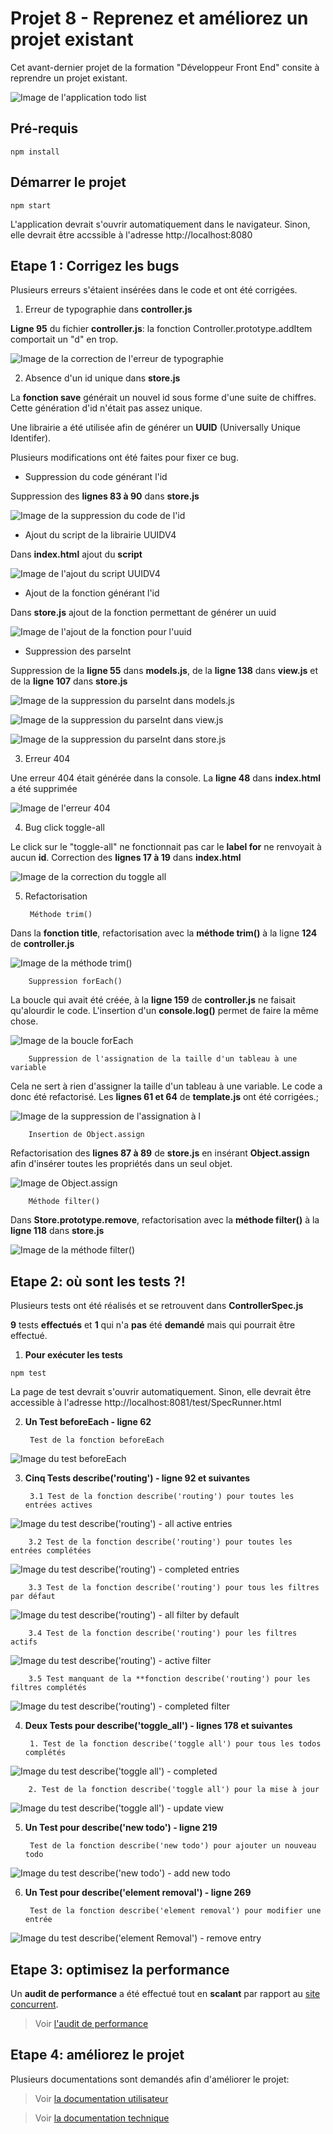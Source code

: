 # Projet 8 - Reprenez et améliorez un projet existant

Cet avant-dernier projet de la formation "Développeur Front End" consite à reprendre un projet existant. 

![Image de l'application todo list](./docs/images/todo-welcome.png)

## Pré-requis

```
npm install
```

## Démarrer le projet

```
npm start
```

L'application devrait s'ouvrir automatiquement dans le navigateur. 
Sinon, elle devrait être accssible à l'adresse http://localhost:8080

## Etape 1 : Corrigez les bugs

Plusieurs erreurs s'étaient insérées dans le code et ont été corrigées.

1. Erreur de typographie dans **controller.js**

**Ligne 95** du fichier **controller.js**: la fonction Controller.prototype.addItem comportait un "d" en trop. 

![Image de la correction de l'erreur de typographie](./docs/images/bug_typo_controller.png)

2. Absence d'un id unique dans **store.js**

La **fonction save** générait un nouvel id sous forme d'une suite de chiffres. Cette génération d'id n'était pas assez unique. 

Une librairie a été utilisée afin de générer un **UUID** (Universally Unique Identifer).

Plusieurs modifications ont été faites pour fixer ce bug.

* Suppression du code générant l'id

Suppression des **lignes 83 à 90** dans **store.js**

![Image de la suppression du code de l'id](./docs/images/bug_id_store.png)

* Ajout du script de la librairie UUIDV4

Dans **index.html** ajout du **script**

![Image de l'ajout du script UUIDV4](./docs/images/script_UUIDV4.png)

* Ajout de la fonction générant l'id

Dans **store.js** ajout de la fonction permettant de générer un uuid

![Image de l'ajout de la fonction pour l'uuid](./docs/images/create_uuid.png)

* Suppression des parseInt

Suppression de la **ligne 55** dans **models.js**, de la **ligne 138** dans **view.js** et de la **ligne 107** dans **store.js**

![Image de la suppression du parseInt dans models.js](./docs/images/parseInt_models.png)

![Image de la suppression du parseInt dans view.js](./docs/images/parseInt_view.png)

![Image de la suppression du parseInt dans store.js](./docs/images/parseInt_store.png)

3. Erreur 404

Une erreur 404 était générée dans la console. 
La **ligne 48** dans **index.html** a été supprimée

![Image de l'erreur 404](./docs/images/error404.png)

4. Bug click toggle-all

Le click sur le "toggle-all" ne fonctionnait pas car le **label for** ne renvoyait à aucun **id**. 
Correction des **lignes 17 à 19** dans **index.html**

![Image de la correction du toggle all](./docs/images/toggle-all.png)

5. Refactorisation

        Méthode trim() 

Dans la **fonction title**, refactorisation avec la **méthode trim()** à la ligne **124** de **controller.js**

![Image de la méthode trim()](./docs/images/methode_trim.png)

        Suppression forEach()

La boucle qui avait été créée, à la **ligne 159** de **controller.js** ne faisait qu'alourdir le code. L'insertion d'un **console.log()** permet de faire la même chose. 

![Image de la boucle forEach](./docs/images/forEach.png)

        Suppression de l'assignation de la taille d'un tableau à une variable

Cela ne sert à rien d'assigner la taille d'un tableau à une variable. Le code a donc été refactorisé. Les **lignes 61 et 64** de **template.js** ont été corrigées.; 

![Image de la suppression de l'assignation à l](./docs/images/template.png)

        Insertion de Object.assign

Refactorisation des **lignes 87 à 89** de **store.js** en insérant **Object.assign** afin d'insérer toutes les propriétés dans un seul objet.

![Image de Object.assign](./docs/images/object_assign.png)

        Méthode filter()

Dans **Store.prototype.remove**, refactorisation avec la **méthode filter()** à la **ligne 118** dans **store.js**

![Image de la méthode filter()](./docs/images/filter.png)

## Etape 2: où sont les tests ?!

Plusieurs tests ont été réalisés et se retrouvent dans **ControllerSpec.js**

**9** tests **effectués** et **1** qui n'a **pas** été **demandé** mais qui pourrait être effectué.

1. **Pour exécuter les tests**

```
npm test
```

La page de test devrait s'ouvrir automatiquement. 
Sinon, elle devrait être accessible à l'adresse http://localhost:8081/test/SpecRunner.html

2. **Un Test beforeEach - ligne 62**

        Test de la fonction beforeEach

![Image du test beforeEach](./docs/images/test_beforeEach.png)

3. **Cinq Tests describe('routing') - ligne 92 et suivantes**

        3.1 Test de la fonction describe('routing') pour toutes les entrées actives

![Image du test describe('routing') - all active entries](./docs/images/test_describe_routing_active_entries.png)

        3.2 Test de la fonction describe('routing') pour toutes les entrées complétées

![Image du test describe('routing') - completed entries](./docs/images/test_describe_routing_completed_entries.png)

        3.3 Test de la fonction describe('routing') pour tous les filtres par défaut

![Image du test describe('routing') - all filter by default](./docs/images/test_describe_routing_all_filter_by_default.png)

        3.4 Test de la fonction describe('routing') pour les filtres actifs

![Image du test describe('routing') - active filter](./docs/images/test_describe_routing_active_filter.png)

        3.5 Test manquant de la **fonction describe('routing') pour les filtres complétés

![Image du test describe('routing') - completed filter](./docs/images/test_describe_routing_completed_filter.png)

4. **Deux Tests pour describe('toggle_all') - lignes 178 et suivantes**

        1. Test de la fonction describe('toggle all') pour tous les todos complétés

![Image du test describe('toggle all') - completed](./docs/images/test_describe_toggle_all_completed.png)

        2. Test de la fonction describe('toggle all') pour la mise à jour

![Image du test describe('toggle all') - update view](./docs/images/test_describe_toggle_update_view.png)

5. **Un Test pour describe('new todo') - ligne 219**

        Test de la fonction describe('new todo') pour ajouter un nouveau todo

![Image du test describe('new todo') - add new todo](./docs/images/test_describe_newTodo_add_new_todo.png)

6. **Un Test pour describe('element removal') - ligne 269**

        Test de la fonction describe('element removal') pour modifier une entrée

![Image du test describe('element Removal') - remove entry](./docs/images/test_describe_elementRemoval_remove_entry.png)

## Etape 3: optimisez la performance

Un **audit de performance** a été effectué tout en **scalant** par rapport au [site concurrent](http://todolistme.net/). 

>Voir [l'audit de performance](./docs/images/auditPerformance.pdf)


## Etape 4: améliorez le projet 

Plusieurs documentations sont demandés afin d'améliorer le projet: 

>Voir [la documentation utilisateur](./docs/images/manuel_utilisation.pdf)

>Voir [la documentation technique](https://juliemolla.github.io/P8_OC_todo/jsdoc/app.html)
